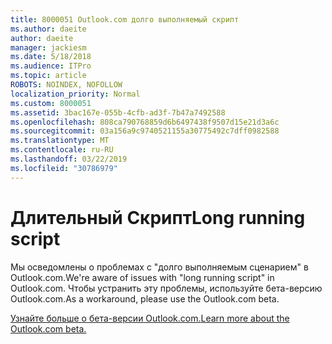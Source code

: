 ```yaml
---
title: 8000051 Outlook.com долго выполняемый скрипт
ms.author: daeite
author: daeite
manager: jackiesm
ms.date: 5/18/2018
ms.audience: ITPro
ms.topic: article
ROBOTS: NOINDEX, NOFOLLOW
localization_priority: Normal
ms.custom: 8000051
ms.assetid: 3bac167e-055b-4cfb-ad3f-7b47a7492588
ms.openlocfilehash: 808ca790768859d6b6497438f9507d15e21d3a6c
ms.sourcegitcommit: 03a156a9c9740521155a30775492c7dff0982588
ms.translationtype: MT
ms.contentlocale: ru-RU
ms.lasthandoff: 03/22/2019
ms.locfileid: "30786979"
---
```

# <a name="long-running-script"></a><span data-ttu-id="25ba8-102">Длительный Скрипт</span><span class="sxs-lookup"><span data-stu-id="25ba8-102">Long running script</span></span>

<span data-ttu-id="25ba8-103">Мы осведомлены о проблемах с "долго выполняемым сценарием" в Outlook.com.</span><span class="sxs-lookup"><span data-stu-id="25ba8-103">We're aware of issues with "long running script" in Outlook.com.</span></span> <span data-ttu-id="25ba8-104">Чтобы устранить эту проблемы, используйте бета-версию Outlook.com.</span><span class="sxs-lookup"><span data-stu-id="25ba8-104">As a workaround, please use the Outlook.com beta.</span></span>
  
[<span data-ttu-id="25ba8-105">Узнайте больше о бета-версии Outlook.com.</span><span class="sxs-lookup"><span data-stu-id="25ba8-105">Learn more about the Outlook.com beta.</span></span>](https://go.microsoft.com/fwlink/p/?linkid=874356)
  


